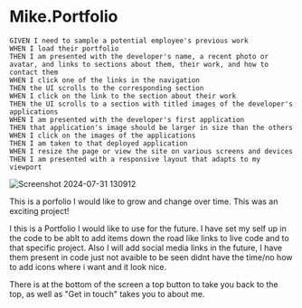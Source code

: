 # Mike.Portfolio

```
GIVEN I need to sample a potential employee's previous work
WHEN I load their portfolio
THEN I am presented with the developer's name, a recent photo or avatar, and links to sections about them, their work, and how to contact them
WHEN I click one of the links in the navigation
THEN the UI scrolls to the corresponding section
WHEN I click on the link to the section about their work
THEN the UI scrolls to a section with titled images of the developer's applications
WHEN I am presented with the developer's first application
THEN that application's image should be larger in size than the others
WHEN I click on the images of the applications
THEN I am taken to that deployed application
WHEN I resize the page or view the site on various screens and devices
THEN I am presented with a responsive layout that adapts to my viewport
```
![Screenshot 2024-07-31 130912](https://github.com/user-attachments/assets/a393d771-1bad-4270-b807-271f79f06199)

This is a porfolio I would like to grow and change over time. This was an exciting project!

I this is a Portfolio I would like to use for the future. I have set my self up in the code to be ablt to add items down the road like links to live code and to that specific project. Also I will add social media links in the future, I have them present in code just not avaible to be seen didnt have the time/no how to add icons where i want and it look nice.

There is at the bottom of the screen a top button to take you back to the top, as well as "Get in touch" takes you to about me.
